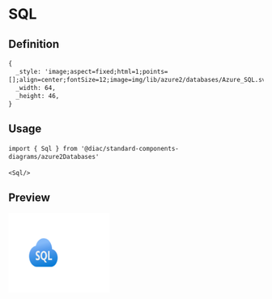 # SQL

## Definition

```
{
  _style: 'image;aspect=fixed;html=1;points=[];align=center;fontSize=12;image=img/lib/azure2/databases/Azure_SQL.svg;strokeColor=none;',
  _width: 64,
  _height: 46,
}
```

## Usage

```
import { Sql } from '@diac/standard-components-diagrams/azure2Databases'

<Sql/>
```

## Preview

<img src="./sql.png" width="200"/>
